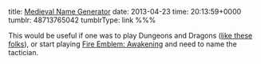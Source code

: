 title: [Medieval Name Generator](http://www.mithrilandmages.com/utilities/MedievalNames.php)
date: 2013-04-23
time: 20:13:59+0000
tumblr: 48713765042
tumblrType: link
%%%

<p>This would be useful if one was to play Dungeons and Dragons (<a href="http://5by5.tv/incomparable/135">like these folks</a>), or start playing <a href="http://www.nintendoworldreport.com/game/27769">Fire Emblem: Awakening</a> and need to name the tactician.</p>
